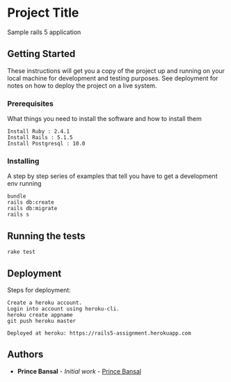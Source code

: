 # Project Title

Sample rails 5 application

## Getting Started

These instructions will get you a copy of the project up and running on your local machine for development and testing purposes. See deployment for notes on how to deploy the project on a live system.

### Prerequisites

What things you need to install the software and how to install them

```
Install Ruby : 2.4.1
Install Rails : 5.1.5
Install Postgresql : 10.0
```

### Installing

A step by step series of examples that tell you have to get a development env running

```
bundle
rails db:create
rails db:migrate
rails s
```

## Running the tests

```
rake test
```

## Deployment

Steps for deployment:

```
Create a heroku account.
Login into account using heroku-cli.
heroku create appname
git push heroku master
```

```
Deployed at heroku: https://rails5-assignment.herokuapp.com
```

## Authors

* **Prince Bansal** - *Initial work* - [Prince Bansal](https://github.com/erprincebansal)

